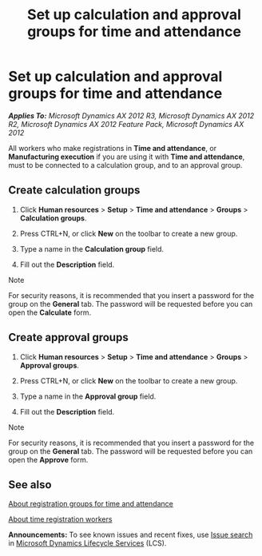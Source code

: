 ﻿---
title: Set up calculation and approval groups for time and attendance
TOCTitle: Set up calculation and approval groups for time and attendance
ms:assetid: 996c8b4e-9fa9-4cb8-b9d6-7a73867b4615
ms:mtpsurl: https://technet.microsoft.com/en-us/library/Aa498447(v=AX.60)
ms:contentKeyID: 36058695
ms.date: 04/18/2014
mtps_version: v=AX.60
f1_keywords:
- group
- approval
- calculation
- password
---

# Set up calculation and approval groups for time and attendance 


_**Applies To:** Microsoft Dynamics AX 2012 R3, Microsoft Dynamics AX 2012 R2, Microsoft Dynamics AX 2012 Feature Pack, Microsoft Dynamics AX 2012_

All workers who make registrations in **Time and attendance**, or **Manufacturing execution** if you are using it with **Time and attendance**, must to be connected to a calculation group, and to an approval group.

## Create calculation groups

1.  Click **Human resources** \> **Setup** \> **Time and attendance** \> **Groups** \> **Calculation groups**.

2.  Press CTRL+N, or click **New** on the toolbar to create a new group.

3.  Type a name in the **Calculation group** field.

4.  Fill out the **Description** field.


> [!NOTE]
> <P>For security reasons, it is recommended that you insert a password for the group on the <STRONG>General</STRONG> tab. The password will be requested before you can open the <STRONG>Calculate</STRONG> form.</P>



## Create approval groups

1.  Click **Human resources** \> **Setup** \> **Time and attendance** \> **Groups** \> **Approval groups**.

2.  Press CTRL+N, or click **New** on the toolbar to create a new group.

3.  Type a name in the **Approval group** field.

4.  Fill out the **Description** field.


> [!NOTE]
> <P>For security reasons, it is recommended that you insert a password for the group on the <STRONG>General</STRONG> tab. The password will be requested before you can open the <STRONG>Approve</STRONG> form.</P>



## See also

[About registration groups for time and attendance](about-registration-groups-for-time-and-attendance.md)

[About time registration workers](about-time-registration-workers.md)

  
**Announcements:** To see known issues and recent fixes, use [Issue search](http://go.microsoft.com/fwlink/?linkid=389258) in [Microsoft Dynamics Lifecycle Services](http://go.microsoft.com/fwlink/?linkid=306505) (LCS).

